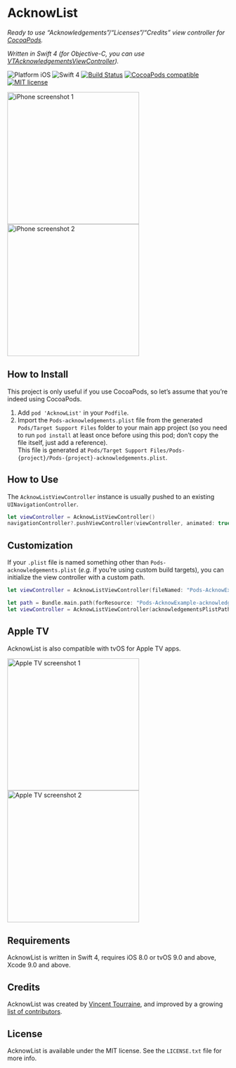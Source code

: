 # AcknowList

_Ready to use “Acknowledgements”/“Licenses”/“Credits” view controller for [CocoaPods](http://cocoapods.org/)._

_Written in Swift 4 (for Objective-C, you can use [VTAcknowledgementsViewController](https://github.com/vtourraine/VTAcknowledgementsViewController))._

![Platform iOS](https://img.shields.io/cocoapods/p/AcknowList.svg)
![Swift 4](https://img.shields.io/badge/Swift-4-blue.svg)
[![Build Status](https://travis-ci.org/vtourraine/AcknowList.svg?branch=master)](https://travis-ci.org/vtourraine/AcknowList)
[![CocoaPods compatible](https://img.shields.io/cocoapods/v/AcknowList.svg)](https://cocoapods.org/pods/AcknowList)
[![MIT license](http://img.shields.io/badge/license-MIT-blue.svg)](https://github.com/vtourraine/AcknowList/raw/master/LICENSE)

<img alt="iPhone screenshot 1" src="http://vtourraine.github.io/VTAcknowledgementsViewController/screenshots/iPhone-6s-01.png" width="300px"> <img alt="iPhone screenshot 2" src="http://vtourraine.github.io/VTAcknowledgementsViewController/screenshots/iPhone-6s-02.png" width="300px">


## How to Install

This project is only useful if you use CocoaPods, so let’s assume that you’re indeed using CocoaPods.

1. Add `pod 'AcknowList'` in your `Podfile`.
2. Import the `Pods-acknowledgements.plist` file from the generated `Pods/Target Support Files` folder to your main app project (so you need to run `pod install` at least once before using this pod; don’t copy the file itself, just add a reference).  
This file is generated at `Pods/Target Support Files/Pods-{project}/Pods-{project}-acknowledgements.plist`.  


## How to Use

The `AcknowListViewController` instance is usually pushed to an existing `UINavigationController`.

``` swift
let viewController = AcknowListViewController()
navigationController?.pushViewController(viewController, animated: true)
```


## Customization

If your `.plist` file is named something other than `Pods-acknowledgements.plist` (_e.g._ if you’re using custom build targets), you can initialize the view controller with a custom path.

``` swift
let viewController = AcknowListViewController(fileNamed: "Pods-AcknowExample-acknowledgements")
```

``` swift
let path = Bundle.main.path(forResource: "Pods-AcknowExample-acknowledgements", ofType: "plist")
let viewController = AcknowListViewController(acknowledgementsPlistPath: path)
```

## Apple TV

AcknowList is also compatible with tvOS for Apple TV apps.

<img alt="Apple TV screenshot 1" src="https://user-images.githubusercontent.com/886053/37403710-07901b2e-2790-11e8-975f-b779fcfc3fbe.png" width="300px"> <img alt="Apple TV screenshot 2" src="https://user-images.githubusercontent.com/886053/37403711-07c83d38-2790-11e8-9f2e-84fe2d5f6bad.png" width="300px">


## Requirements

AcknowList is written in Swift 4, requires iOS 8.0 or tvOS 9.0 and above, Xcode 9.0 and above.


## Credits

AcknowList was created by [Vincent Tourraine](http://www.vtourraine.net), and improved by a growing [list of contributors](https://github.com/vtourraine/AcknowList/contributors).


## License

AcknowList is available under the MIT license. See the `LICENSE.txt` file for more info.
